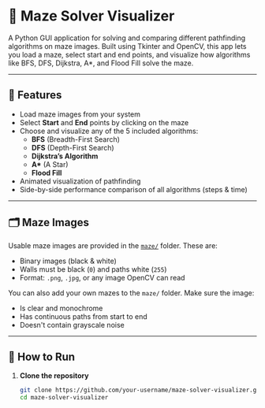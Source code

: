 # 🧩 Maze Solver Visualizer

A Python GUI application for solving and comparing different pathfinding algorithms on maze images. Built using Tkinter and OpenCV, this app lets you load a maze, select start and end points, and visualize how algorithms like BFS, DFS, Dijkstra, A*, and Flood Fill solve the maze.

---

## 📸 Features

- Load maze images from your system
- Select **Start** and **End** points by clicking on the maze
- Choose and visualize any of the 5 included algorithms:
  - **BFS** (Breadth-First Search)
  - **DFS** (Depth-First Search)
  - **Dijkstra’s Algorithm**
  - **A\*** (A Star)
  - **Flood Fill**
- Animated visualization of pathfinding
- Side-by-side performance comparison of all algorithms (steps & time)

---

## 🗂️ Maze Images

Usable maze images are provided in the [`maze/`](maze/) folder. These are:
- Binary images (black & white)
- Walls must be black (`0`) and paths white (`255`)
- Format: `.png`, `.jpg`, or any image OpenCV can read

You can also add your own mazes to the `maze/` folder. Make sure the image:
- Is clear and monochrome
- Has continuous paths from start to end
- Doesn't contain grayscale noise

---

## 🚀 How to Run

1. **Clone the repository**
   ```bash
   git clone https://github.com/your-username/maze-solver-visualizer.git
   cd maze-solver-visualizer
